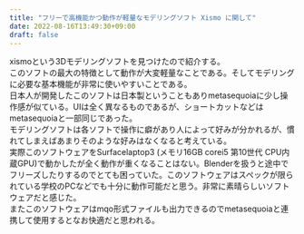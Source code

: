 ```yaml
---
title: "フリーで高機能かつ動作が軽量なモデリングソフト Xismo に関して"
date: 2022-08-16T13:49:30+09:00
draft: false
---
```


xismoという3Dモデリングソフトを見つけたので紹介する。  
このソフトの最大の特徴として動作が大変軽量なことである。そしてモデリングに必要な基本機能が非常に使いやすいことである。  
日本人が開発したこのソフトは日本製ということもありmetasequoiaに少し操作感が似ている。UIは全く異なるものであるが、ショートカットなどはmetasequoiaと一部同じであった。  
モデリングソフトは各ソフトで操作に癖があり人によって好みが分かれるが、慣れてしまえばあまりそのような好みはなくなると考えている。  
実際このソフトウェアをSurfacelaptop3 (メモリ16GB corei5 第10世代 CPU内蔵GPU)で動かしたが全く動作が重くなることはない。Blenderを扱うと途中でフリーズしたりするのでとても困っていた。このソフトウェアはスペックが限られている学校のPCなどでも十分に動作可能だと思う。非常に素晴らしいソフトウェアだと感じた。  
またこのソフトウェアはmqo形式ファイルも出力できるのでmetasequoiaと連携して使用するとなお快適だと思われる。